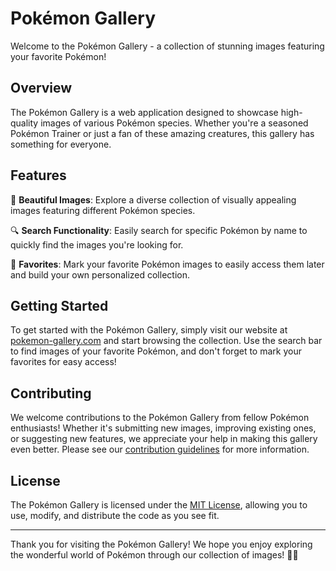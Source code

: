 # Pokémon Gallery

Welcome to the Pokémon Gallery - a collection of stunning images featuring your favorite Pokémon!

## Overview

The Pokémon Gallery is a web application designed to showcase high-quality images of various Pokémon species. Whether you're a seasoned Pokémon Trainer or just a fan of these amazing creatures, this gallery has something for everyone.

## Features

📸 **Beautiful Images**: Explore a diverse collection of visually appealing images featuring different Pokémon species.

🔍 **Search Functionality**: Easily search for specific Pokémon by name to quickly find the images you're looking for.

💖 **Favorites**: Mark your favorite Pokémon images to easily access them later and build your own personalized collection.

## Getting Started

To get started with the Pokémon Gallery, simply visit our website at [pokemon-gallery.com](https://www.pokemon-gallery.com) and start browsing the collection. Use the search bar to find images of your favorite Pokémon, and don't forget to mark your favorites for easy access!

## Contributing

We welcome contributions to the Pokémon Gallery from fellow Pokémon enthusiasts! Whether it's submitting new images, improving existing ones, or suggesting new features, we appreciate your help in making this gallery even better. Please see our [contribution guidelines](CONTRIBUTING.md) for more information.

## License

The Pokémon Gallery is licensed under the [MIT License](LICENSE), allowing you to use, modify, and distribute the code as you see fit.

---

Thank you for visiting the Pokémon Gallery! We hope you enjoy exploring the wonderful world of Pokémon through our collection of images! 🌟👾

